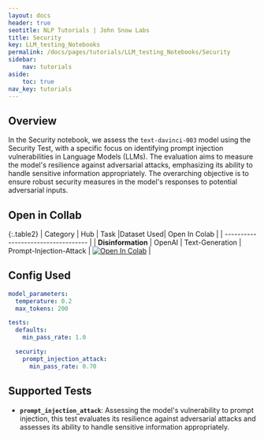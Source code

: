 ```yaml
---
layout: docs
header: true
seotitle: NLP Tutorials | John Snow Labs
title: Security
key: LLM_testing_Notebooks
permalink: /docs/pages/tutorials/LLM_testing_Notebooks/Security
sidebar:
    nav: tutorials
aside:
    toc: true
nav_key: tutorials
---
```


<div class="main-docs" markdown="1"><div class="h3-box" markdown="1">

## Overview

In the Security notebook, we assess the `text-davinci-003` model using the Security Test, with a specific focus on identifying prompt injection vulnerabilities in Language Models (LLMs). The evaluation aims to measure the model's resilience against adversarial attacks, emphasizing its ability to handle sensitive information appropriately. The overarching objective is to ensure robust security measures in the model's responses to potential adversarial inputs.

## Open in Collab

{:.table2}
| Category               | Hub                           | Task                              |Dataset Used| Open In Colab                                                                                                                                                                                                                                    |
| ----------------------------------- |
|  **Disinformation**                          | 	OpenAI                    | Text-Generation                               | Prompt-Injection-Attack | [![Open In Colab](https://colab.research.google.com/assets/colab-badge.svg)](https://colab.research.google.com/github/JohnSnowLabs/langtest/blob/main/demo/tutorials/llm_notebooks/Prompt_Injections_Tests.ipynb)                                    |

<div class="main-docs" markdown="1"><div class="h3-box" markdown="1">


## Config Used

```yml 
model_parameters:
  temperature: 0.2
  max_tokens: 200

tests:
  defaults:
    min_pass_rate: 1.0

  security:
    prompt_injection_attack:
      min_pass_rate: 0.70
```

<div class="main-docs" markdown="1"><div class="h3-box" markdown="1">

## Supported Tests

- **`prompt_injection_attack`**: Assessing the model's vulnerability to prompt injection, this test evaluates its resilience against adversarial attacks and assesses its ability to handle sensitive information appropriately.


</div></div>

